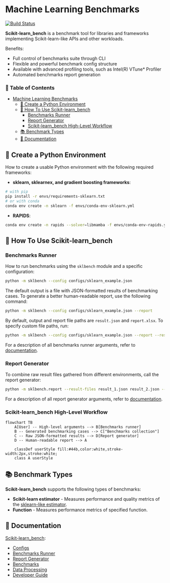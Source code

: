 # Machine Learning Benchmarks

[![Build Status](https://dev.azure.com/daal/scikit-learn_bench/_apis/build/status/IntelPython.scikit-learn_bench?branchName=main)](https://dev.azure.com/daal/scikit-learn_bench/_build/latest?definitionId=8&branchName=main)

**Scikit-learn_bench** is a benchmark tool for libraries and frameworks implementing Scikit-learn-like APIs and other workloads.

Benefits:
- Full control of benchmarks suite through CLI
- Flexible and powerful benchmark config structure
- Available with advanced profiling tools, such as Intel(R) VTune* Profiler
- Automated benchmarks report generation

### 📜 Table of Contents

- [Machine Learning Benchmarks](#machine-learning-benchmarks)
  - [🔧 Create a Python Environment](#-create-a-python-environment)
  - [🚀 How To Use Scikit-learn\_bench](#-how-to-use-scikit-learn_bench)
    - [Benchmarks Runner](#benchmarks-runner)
    - [Report Generator](#report-generator)
    - [Scikit-learn\_bench High-Level Workflow](#scikit-learn_bench-high-level-workflow)
  - [📚 Benchmark Types](#-benchmark-types)
  - [📑 Documentation](#-documentation)

## 🔧 Create a Python Environment

How to create a usable Python environment with the following required frameworks:

- **sklearn, sklearnex, and gradient boosting frameworks**:

```bash
# with pip
pip install -r envs/requirements-sklearn.txt
# or with conda
conda env create -n sklearn -f envs/conda-env-sklearn.yml
```

- **RAPIDS**:

```bash
conda env create -n rapids --solver=libmamba -f envs/conda-env-rapids.yml
```

## 🚀 How To Use Scikit-learn_bench

### Benchmarks Runner

How to run benchmarks using the `sklbench` module and a specific configuration:

```bash
python -m sklbench --config configs/sklearn_example.json
```

The default output is a file with JSON-formatted results of benchmarking cases. To generate a better human-readable report, use the following command:

```bash
python -m sklbench --config configs/sklearn_example.json --report
```

By default, output and report file paths are `result.json` and `report.xlsx`. To specify custom file paths, run:

```bash
python -m sklbench --config configs/sklearn_example.json --report --result-file result_example.json --report-file report_example.xlsx
```

For a description of all benchmarks runner arguments, refer to [documentation](sklbench/runner/README.md#arguments).

### Report Generator

To combine raw result files gathered from different environments, call the report generator:

```bash
python -m sklbench.report --result-files result_1.json result_2.json --report-file report_example.xlsx
```

For a description of all report generator arguments, refer to [documentation](sklbench/report/README.md#arguments).

### Scikit-learn_bench High-Level Workflow

```mermaid
flowchart TB
    A[User] -- High-level arguments --> B[Benchmarks runner]
    B -- Generated benchmarking cases --> C["Benchmarks collection"]
    C -- Raw JSON-formatted results --> D[Report generator]
    D -- Human-readable report --> A

    classDef userStyle fill:#44b,color:white,stroke-width:2px,stroke:white;
    class A userStyle
```

## 📚 Benchmark Types

**Scikit-learn_bench** supports the following types of benchmarks:

 - **Scikit-learn estimator** - Measures performance and quality metrics of the [sklearn-like estimator](https://scikit-learn.org/stable/glossary.html#term-estimator).
 - **Function** - Measures performance metrics of specified function.

## 📑 Documentation
[Scikit-learn_bench](README.md):
- [Configs](configs/README.md)
- [Benchmarks Runner](sklbench/runner/README.md)
- [Report Generator](sklbench/report/README.md)
- [Benchmarks](sklbench/benchmarks/README.md)
- [Data Processing](sklbench/datasets/README.md)
- [Developer Guide](docs/README.md)
